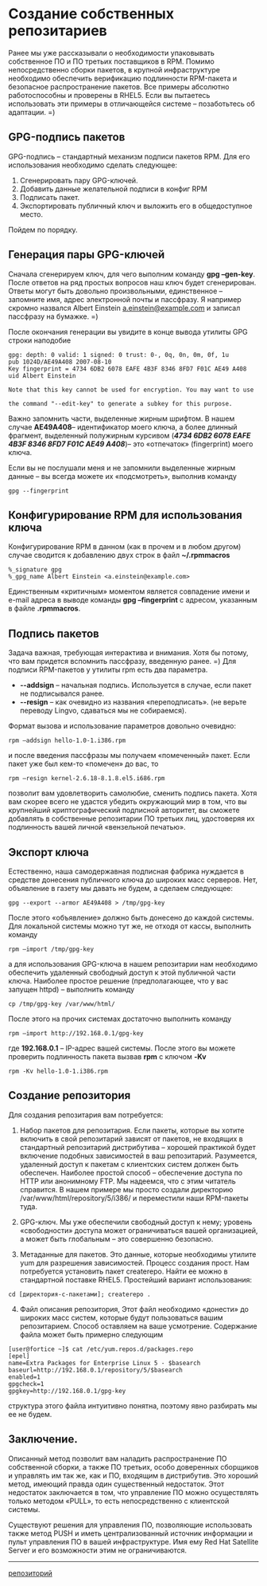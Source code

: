 # Создание собственных репозитариев

Ранее мы уже рассказывали о необходимости упаковывать собственное ПО и ПО третьих поставщиков в RPM. Помимо непосредственно сборки пакетов, в крупной инфраструктуре необходимо обеспечить верификацию подлинности RPM-пакета и безопасное распространение пакетов. Все примеры абсолютно работоспособны и проверены в RHEL5. Если вы пытаетесь использовать эти примеры в отличающейся системе – позаботьтесь об адаптации. =)


## GPG-подпись пакетов

GPG-подпись – стандартный механизм подписи пакетов RPM. Для его использования необходимо сделать следующее:

1. Сгенерировать пару GPG-ключей.
2. Добавить данные желательной подписи в конфиг RPM
3. Подписать пакет.
4. Экспортировать публичный ключ и выложить его в общедоступное место.

Пойдем по порядку.

## Генерация пары GPG-ключей

Сначала сгенерируем ключ, для чего выполним команду **gpg –gen-key**. После ответов на ряд простых вопросов наш ключ будет сгенерирован. Ответы могут быть довольно произвольными, единственное – запомните имя, адрес электронной почты и пассфразу. Я например скромно назвался Albert Einstein <a.einstein@example.com> и записал пассфразу на бумажке. =)

После окончания генерации вы увидите в конце вывода утилиты GPG строки наподобие

```console
gpg: depth: 0 valid: 1 signed: 0 trust: 0-, 0q, 0n, 0m, 0f, 1u
pub 1024D/AE49A408 2007-08-10
Key fingerprint = 4734 6DB2 6078 EAFE 4B3F 8346 8FD7 F01C AE49 A408
uid Albert Einstein 

Note that this key cannot be used for encryption. You may want to use

the command "--edit-key" to generate a subkey for this purpose.
```

Важно запомнить части, выделенные жирным шрифтом. В нашем случае **AE49A408**– идентификатор моего ключа, а более длинный фрагмент, выделенный полужирным курсивом (***4734 6DB2 6078 EAFE 4B3F 8346 8FD7 F01C AE49 A408***)– это «отпечаток» (fingerprint) моего ключа.

Если вы не послушали меня и не запомнили выделенные жирным данные – вы всегда можете их «подсмотреть», выполнив команду

```console
gpg --fingerprint
```

## Конфигурирование RPM для использования ключа

Конфигурирование RPM в данном (как в прочем и в любом другом) случае сводится к добавлению двух строк в файл **~/.rpmmacros**

```console
%_signature gpg
%_gpg_name Albert Einstein <a.einstein@example.com>
```

Единственным «критичным» моментом является совпадение имени и e-mail адреса в выводе команды **gpg –fingerprint** с адресом, указанным в файле **.rpmmacros**.

## Подпись пакетов

Задача важная, требующая интерактива и внимания. Хотя бы потому, что вам придется вспомнить пассфразу, введенную ранее. =)
Для подписи RPM-пакетов у утилиты rpm есть два параметра.

* **--addsign** – начальная подпись. Используется в случае, если пакет не подписывался ранее.
* **--resign** – как очевидно из названия «переподписать». (не верьте переводу Lingvo, сдаваться мы не собираемся).

Формат вызова и использование параметров довольно очевидно:

```console
rpm –addsign hello-1.0-1.i386.rpm
```

и после введения пассфразы мы получаем «помеченный» пакет. Если пакет уже был кем-то «помечен» до вас, то

```console
rpm –resign kernel-2.6.18-8.1.8.el5.i686.rpm
```

позволит вам удовлетворить самолюбие, сменить подпись пакета. Хотя вам скорее всего не удастся убедить окружающий мир в том, что вы крупнейший криптографический подписной авторитет, вы сможете добавлять в собственные репозитарии ПО третьих лиц, удостоверяя их подлинность вашей личной «вензельной печатью».

## Экспорт ключа

Естественно, наша самодержавная подписная фабрика нуждается в средстве донесения публичного ключа до широких масс серверов. Нет, объявление в газету мы давать не будем, а сделаем следующее:

```console
gpg --export --armor AE49A408 > /tmp/gpg-key
```

После этого «объявление» должно быть донесено до каждой системы. Для локальной системы можно тут же, не отходя от кассы, выполнить команду

```console
rpm –import /tmp/gpg-key
```

а для использования GPG-ключа в нашем репозитарии нам необходимо обеспечить удаленный свободный доступ к этой публичной части ключа. Наиболее простое решение (предполагающее, что у вас запущен httpd) – выполнить команду

```console
cp /tmp/gpg-key /var/www/html/
```

После этого на прочих системах достаточно выполнить команду

```console
rpm –import http://192.168.0.1/gpg-key
```

где **192.168.0.1** – IP-адрес вашей системы. После этого вы можете проверить подлинность пакета вызвав **rpm** с ключом **-Kv**

```console
rpm -Kv hello-1.0-1.i386.rpm
```

## Создание репозитория

Для создания репозитария вам потребуется:

1. Набор пакетов для репозитария. Если пакеты, которые вы хотите включить в свой репозитарий зависят от пакетов, не входящих в стандартный репозитарий дистрибутива – хорошей практикой будет включение подобных зависимостей в ваш репозитарий. Разумеется, удаленный доступ к пакетам с клиентских систем должен быть обеспечен. Наиболее простой способ – обеспечение доступа по HTTP или анонимному FTP. Мы надеемся, что с этим читатель справится. В нашем примере мы просто создали директорию /var/www/html/repository/5/i386/ и переместили наши RPM-пакеты туда.

2. GPG-ключ. Мы уже обеспечили свободный доступ к нему; уровень «свободности» доступа может ограничиваться вашей организацией, а может быть глобальным – это совершенно безопасно.

3. Метаданные для пакетов. Это данные, которые необходимы утилите yum для разрешения зависимостей. Процесс создания прост. Нам потребуется установить пакет createrepo. Найти ее можно в стандартной поставке RHEL5. Простейший вариант использования:

```console
cd [директория-с-пакетами]; createrepo .
```

4. Файл описания репозитория, Этот файл необходимо «донести» до широких масс систем, которые будут пользоваться вашим репозитарием. Способ оставляем на ваше усмотрение. Содержание файла может быть примерно следующим

```console
[user@fortice ~]$ cat /etc/yum.repos.d/packages.repo
[epel]
name=Extra Packages for Enterprise Linux 5 - $basearch
baseurl=http://192.168.0.1/repository/5/$basearch
enabled=1
gpgcheck=1
gpgkey=http://192.168.0.1/gpg-key
```

структура этого файла интуитивно понятна, поэтому явно разбирать мы ее не будем.

## Заключение.

Описанный метод позволит вам наладить распространение ПО собственной сборки, а также ПО третьих, особо доверенных сборщиков и управлять им так же, как и ПО, входящим в дистрибутив. Это хороший метод, имеющий правда один существенный недостаток. Этот недостаток заключается в том, что управление ПО можно осуществлять только методом «PULL», то есть непосредственно с клиентской системы.

Существуют решения для управления ПО, позволяющие использовать также метод PUSH и иметь централизованный источник информации и пульт управления ПО в вашей инфраструктуре. Имя ему Red Hat Satellite Server и его возможности этим не ограничиваются.
**********
[репозиторий](/tags/%D1%80%D0%B5%D0%BF%D0%BE%D0%B7%D0%B8%D1%82%D0%BE%D1%80%D0%B8%D0%B9.md)

